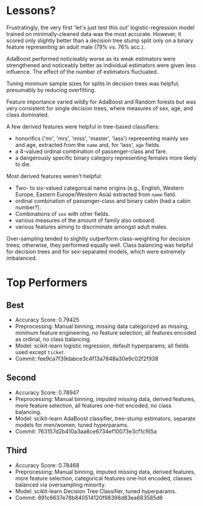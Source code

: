 # Lessons?

Frustratingly, the very first 'let's just test this out' logistic-regression model trained on minimally-cleaned data was the most accurate. However, it scored only slightly better than a decision tree stump split only on a binary feature representing an adult male (79% vs. 76% acc.).

AdaBoost performed noticieably worse as its weak estimators were strengthened and noticeably better as individual estimators were given less influence. The effect of the number of estimators fluctuated.

Tuning minimum sample sizes for splits in decision trees was helpful, presumably by reducing overfitting.

Feature importance varied wildly for AdaBoost and Random forests but was very consistent for single decision trees, where measures of sex, age, and class dominated.

A few derived features were helpful in tree-based classifiers:

- honorifics ('mr', 'mrs', 'miss', 'master', 'lass') representing mainly sex and age, extracted from the `name` and, for 'lass', `age` fields.
- a 4-valued ordinal combination of passenger-class and fare.
- a dangerously specific binary category representing females more likely to die.

Most derived features weren't helpful:

- Two- to six-valued categorical name origins (e.g., English, Western Europe, Eastern Europe/Western Asia) extracted from `name` field.
- ordinal combination of passenger-class and binary cabin (had a cabin number?).
- Combinations of `sex` with other fields.
- various measures of the amount of family also onboard.
- various features aiming to discriminate amongst adult males.

Over-sampling tended to slightly outperform class-weighting for decision trees; otherwise, they performed equally well. Class balancing was helpful for decision trees and for sex-separated models, which were extremely imbalanced.


# Top Performers

## Best

- Accuracy Score: 0.79425
- Preprocessing: Manual binning, missing data categorized as missing, minimum feature engineering, no feature selection, all features encoded as ordinal, no class balancing.
- Model: scikit-learn logistic regression, default hyperparams, all fields used except `ticket`.
- Commit: fee9ca7f39dabce3c4f13a7848a30e9c02f2f938

## Second

- Accuracy Score: 0.78947
- Preprocessing: Manual binning, imputed missing data, derived features, more feature selection, all features one-hot encoded, no class balancing.
- Model: scikit-learn AdaBoost classifier, tree-stump estimators, separate models for men/women, tuned hyperparams.
- Commit: 763157d2b410a3aa8ce6734ef10073e3cf1cf65a

## Third

- Accuracy Score: 0.78468
- Preprocessing: Manual binning, imputed missing data, derived features, more feature selection, categorical features one-hot encoded, classes balanced via oversampling minority.
- Model: scikit-learn Decision Tree Classifier, tuned hyperparams.
- Commit: 891c6637e78b840514120f98398d83ea683585d6
